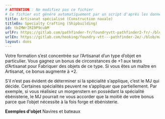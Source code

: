 ```yaml
---
# ATTENTION : Ne modifiez pas ce fichier
# Ce fichier est généré automatiquement par un script d'après les données du module Foundry VTT officiel et de sa traduction
title: Artisanat spécialisé (Construction navale)
titleEn: Specialty Crafting (Shipbuilding)
id: tbIMWrIRI9P9cubM
urlFr: https://gitlab.com/pathfinder-fr/foundryvtt-pathfinder2-fr/-/blob/master/data/feats/tbIMWrIRI9P9cubM.htm
urlEn: https://gitlab.com/hooking/foundry-vtt---pathfinder-2e/-/blob/master/packs/data/feats.db/specialty-crafting-shipbuilding.json
layout: dons
---
```

Votre formation s’est concentrée sur l’Artisanat d’un type d’objet en particulier. Vous gagnez un bonus de circonstances de +1 aux tests d’Artisanat pour Fabriquer des objets de ce type. Si vous êtes un maître en Artisanat, ce bonus augmente à +2.

S’il n’est pas évident de déterminer si la spécialité s’applique, c’est le MJ qui décide. Certaines spécialités peuvent ne s’appliquer que partiellement. Par exemple, si vous réalisiez un morgenstern en possédant la spécialité ébénisterie, le MJ pourrait ne vous accorder que la moitié de votre bonus parce que l’objet nécessite à la fois forge et ébénisterie.

**Exemples d'objet** Navires et bateaux
